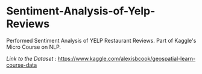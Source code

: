 # Sentiment-Analysis-of-Yelp-Reviews
Performed Sentiment Analysis of YELP Restaurant Reviews. Part of Kaggle's Micro Course on NLP. 

*Link to the Dataset* : https://www.kaggle.com/alexisbcook/geospatial-learn-course-data
